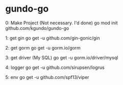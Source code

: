 # gundo-go
0: Make Project (Not necessary. I'd done)
go mod init github.com/kgundo/gundo-go

1: get gin
go get -u github.com/gin-gonic/gin

2: get gorm
go get -u gorm.io/gorm

3: get driver (My SQL)
go get -u gorm.io/driver/mysql

4: logger
go get -u github.com/sirupsen/logrus

5: env
go get -u github.com/spf13/viper